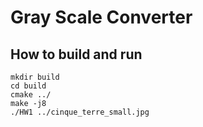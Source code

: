 # Gray Scale Converter

## How to build and run
```
mkdir build
cd build
cmake ../
make -j8
./HW1 ../cinque_terre_small.jpg
```

